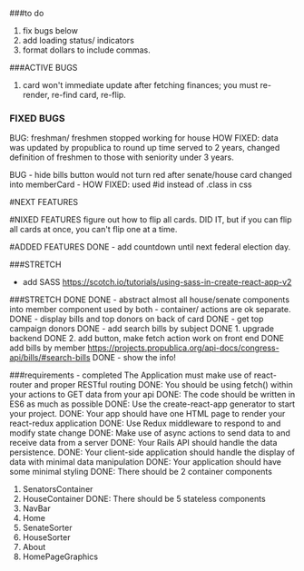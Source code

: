 ###to do

1. fix bugs below
2. add loading status/ indicators
4. format dollars to include commas.



###ACTIVE BUGS
1. card won't immediate update after fetching finances; you must re-render, re-find card, re-flip.


### FIXED BUGS
BUG: freshman/ freshmen stopped working for house
HOW FIXED: data was updated by propublica to round up time served to 2 years, changed definition of freshmen to those with seniority under 3 years.


BUG - hide bills button would not turn red after senate/house card changed into memberCard -
HOW FIXED: used #id instead of .class in css


#NEXT FEATURES


#NIXED FEATURES
figure out how to flip all cards.  DID IT, but if you can flip all cards at once, you can't flip one at a time.

#ADDED FEATURES
DONE - add countdown until next federal election day.


###STRETCH
* add SASS https://scotch.io/tutorials/using-sass-in-create-react-app-v2


###STRETCH DONE
DONE - abstract almost all house/senate components into member component used by both - container/ actions are ok separate.
DONE - display bills and top donors on back of card
DONE - get top campaign donors
DONE - add search bills by subject
DONE 1. upgrade backend
DONE 2. add button, make fetch action work on front end
DONE add bills by member
https://projects.propublica.org/api-docs/congress-api/bills/#search-bills
DONE - show the info!


###requirements - completed
The Application must make use of react-router and proper RESTful routing
DONE: You should be using fetch() within your actions to GET data from your api
DONE: The code should be written in ES6 as much as possible
DONE: Use the create-react-app generator to start your project.
DONE: Your app should have one HTML page to render your react-redux application
DONE: Use Redux middleware to respond to and modify state change
DONE: Make use of async actions to send data to and receive data from a server
DONE: Your Rails API should handle the data persistence.
DONE: Your client-side application should handle the display of data with minimal data manipulation
DONE: Your application should have some minimal styling
DONE: There should be 2 container components
1. SenatorsContainer
2. HouseContainer
DONE: There should be 5 stateless components
1. NavBar
2. Home
3. SenateSorter
4. HouseSorter
5. About
6. HomePageGraphics
